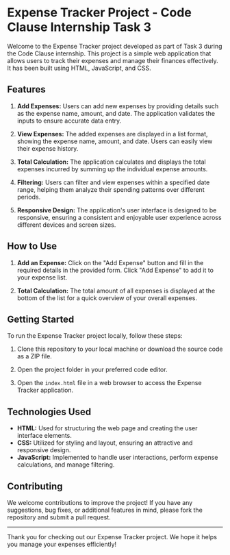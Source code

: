# Expense Tracker Project - Code Clause Internship Task 3

Welcome to the Expense Tracker project developed as part of Task 3 during the Code Clause internship. This project is a simple web application that allows users to track their expenses and manage their finances effectively. It has been built using HTML, JavaScript, and CSS.

## Features

1. **Add Expenses:** Users can add new expenses by providing details such as the expense name, amount, and date. The application validates the inputs to ensure accurate data entry.

2. **View Expenses:** The added expenses are displayed in a list format, showing the expense name, amount, and date. Users can easily view their expense history.

3. **Total Calculation:** The application calculates and displays the total expenses incurred by summing up the individual expense amounts.

4. **Filtering:** Users can filter and view expenses within a specified date range, helping them analyze their spending patterns over different periods.

5. **Responsive Design:** The application's user interface is designed to be responsive, ensuring a consistent and enjoyable user experience across different devices and screen sizes.

## How to Use

1. **Add an Expense:** Click on the "Add Expense" button and fill in the required details in the provided form. Click "Add Expense" to add it to your expense list.

2. **Total Calculation:** The total amount of all expenses is displayed at the bottom of the list for a quick overview of your overall expenses.


## Getting Started

To run the Expense Tracker project locally, follow these steps:

1. Clone this repository to your local machine or download the source code as a ZIP file.

2. Open the project folder in your preferred code editor.

3. Open the `index.html` file in a web browser to access the Expense Tracker application.

## Technologies Used

- **HTML:** Used for structuring the web page and creating the user interface elements.
- **CSS:** Utilized for styling and layout, ensuring an attractive and responsive design.
- **JavaScript:** Implemented to handle user interactions, perform expense calculations, and manage filtering.

## Contributing

We welcome contributions to improve the project! If you have any suggestions, bug fixes, or additional features in mind, please fork the repository and submit a pull request.

---

Thank you for checking out our Expense Tracker project. We hope it helps you manage your expenses efficiently!
